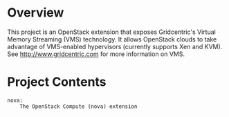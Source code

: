 Overview
========

This project is an OpenStack extension that exposes Gridcentric's Virtual
Memory Streaming (VMS) technology. It allows OpenStack clouds to take advantage
of VMS-enabled hypervisors (currently supports Xen and KVM). See
http://www.gridcentric.com for more information on VMS.

Project Contents
================

    nova:
        The OpenStack Compute (nova) extension
